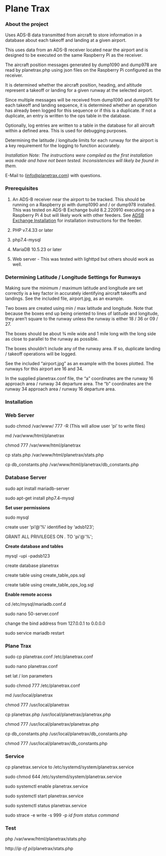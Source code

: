 # Plane Trax 

### About the project
Uses ADS-B data transmitted from aircraft to store information in a database about each takeoff and landing at a given airport.
 
This uses data from an ADS-B receiver located near the airport and is designed to be executed on the same Raspberry Pi as the receiver.
 
The aircraft position messages generated by dump1090 and dump978 are read by planetrax.php using json files on the Raspberry Pi configured as the receiver.

It is determined whether the aircraft position, heading, and altitude represent a takeoff or landing for a given runway at the selected airport.

Since multiple messages will be received from dump1090 and dump978 for each takeoff and landing sequence, it is determined whether an operation has already been logged for this sequence or if this is a duplicate.  If not a duplicate, an entry is written to the ops table in the database.
 
Optionally, log entries are written to a table in the database for all aircraft within a defined area.  This is used for debugging purposes.

Determining the latitude / longitude limits for each runway for the airport is a key requirement for the logging to function accurately.  

*Installation Note: The instructions were compiled as the first installation was made and have not been tested.  Inconsistencies will likely be found in them.* 

E-Mail to (info@planetrax.com) with questions.

### Prerequisites
1. An ADS-B receiver near the airport to be tracked.  This should be running on a Raspberry pi with dump1090 and / or dump978 installed.  This was tested on ADS-B Exchange build 8.2.220910 executing on a Raspberry Pi 4 but will likely work with other feeders.  See [ADSB Exchange Installation](https://www.adsbexchange.com/share-your-data/adsbx-custom-pi-image/#google_vignette) for installation instructions for the feeder.

2. PHP v7.4.33 or later

3. php7.4-mysql

4. MariaDB 10.5.23 or later

5. Web server - This was tested with lighttpd but others should work as well.

### Determining Latitude / Longitude Settings for Runways

Making sure the minimum / maximum latitude and longitude are set correctly is a key factor in accurately identifying aircraft takeoffs and landings.  See the included file, airport.jpg, as an example.

Two boxes are created using min / max latitude and longitude.  Note that because the boxes end up being oriented to lines of latitude and longitude, they aren’t square to the runway unless the runway is either 18 / 36 or 09 / 27.

The boxes should be about ¾ mile wide and 1 mile long with the long side as close to parallel to the runway as possible.

The boxes shouldn’t include any of the runway area.  If so, duplicate landing / takeoff operations will be logged.

See the included “airport.jpg” as an example with the boxes plotted.  The runways for this airport are 16 and 34.  

In the supplied planetrax.conf file, the “a” coordinates are the runway 16 approach area / runway 34 departure area.   The “b” coordinates are the runway 34 approach area / runway 16 departure area.

### Installation

### Web Server

sudo chmod /var/www/ 777 -R (This will allow user ‘pi’ to write files)

md /var/www/html/planetrax

chmod 777 /var/www/html/planetrax

cp stats.php /var/www/html/planetrax/stats.php

cp db_constants.php  /var/www/html/planetrax/db_constants.php

### Database Server
sudo apt install mariadb-server

sudo apt-get install php7.4-mysql

**Set user permissions**

sudo mysql

create user ‘pi’@’%’ identified by ‘adsb123’;

GRANT ALL PRIVILEGES ON *.* TO 'pi'@'%';

**Create database and tables**

mysql -upi -padsb123

create database planetrax

create table using create_table_ops.sql

create table using create_table_ops_log.sql

**Enable remote access**

cd /etc/mysql/mariadb.conf.d

sudo nano 50-server.conf

change the bind address from 127.0.0.1 to 0.0.0.0

sudo service mariadb restart

### Plane Trax

sudo cp  planetrax.conf /etc/planetrax.conf

sudo nano planetrax.conf 

set lat / lon parameters

sudo chmod 777 /etc/planetrax.conf

md /usr/local/planetrax

chmod 777 /usr/local/planetrax

cp planetrax.php /usr/local/planetrax/planetrax.php

chmod 777 /usr/local/planetrax/planetrax.php

cp db_constants.php  /usr/local/planetrax/db_constants.php

chmod 777 /usr/local/planetrax/db_constants.php

### Service

cp planetrax.service to /etc/systemd/system/planetrax.service

sudo chmod 644 /etc/systemd/system/planetrax.service

sudo systemctl enable planetrax.service

sudo systemctl start planetrax.service

sudo systemctl status planetrax.service

sudo strace -e write -s 999 -p *id from status command*

### Test

php /var/www/html/planetrax/stats.php

http://*ip of pi*/planetrax/stats.php


